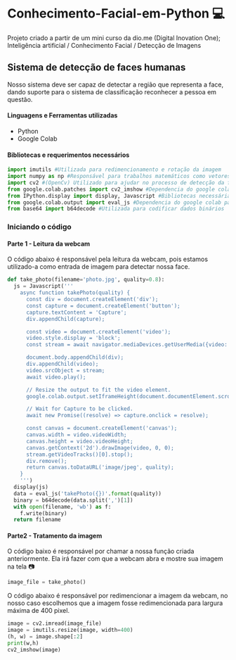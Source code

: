 # Conhecimento-Facial-em-Python 💻
Projeto criado a partir de um mini curso da dio.me (Digital Inovation One); Inteligência artificial / Conhecimento Facial / Detecção de Imagens

## Sistema de detecção de faces humanas
Nosso sistema deve ser capaz de detectar a região que representa a face, dando suporte para o sistema de classificação reconhecer a pessoa em questão.

#### Linguagens e Ferramentas utilizadas
 - Python
 - Google Colab
 
#### Bibliotecas e requerimentos necessários
```python
import imutils #Utilizada para redimencionamento e rotação da imagem
import numpy as np #Responsável para trabalhos matemáticos como vetores e matrizes das imagens
import cv2 #(OpenCv) Utilizado para ajudar no processo de detecção da face
from google.colab.patches import cv2_imshow #Dependencia do google colab para trabalhar com imagens
from IPython.display import display, Javascript #Bibliotecas necessárias para trabalhar com a leitura da webcam
from google.colab.output import eval_js #Dependencia do google colab para trabalhar com leitura da webcam
from base64 import b64decode #Utilizada para codificar dados binários
```
### Iniciando o código
#### Parte 1 - Leitura da webcam
O código abaixo é responsável pela leitura da webcam, pois estamos utilizado-a como entrada de imagem para detectar nossa face.

```python
def take_photo(filename='photo.jpg', quality=0.8):
  js = Javascript('''
    async function takePhoto(quality) {
      const div = document.createElement('div');
      const capture = document.createElement('button');
      capture.textContent = 'Capture';
      div.appendChild(capture);

      const video = document.createElement('video');
      video.style.display = 'block';
      const stream = await navigator.mediaDevices.getUserMedia({video: true});

      document.body.appendChild(div);
      div.appendChild(video);
      video.srcObject = stream;
      await video.play();

      // Resize the output to fit the video element.
      google.colab.output.setIframeHeight(document.documentElement.scrollHeight, true);

      // Wait for Capture to be clicked.
      await new Promise((resolve) => capture.onclick = resolve);

      const canvas = document.createElement('canvas');
      canvas.width = video.videoWidth;
      canvas.height = video.videoHeight;
      canvas.getContext('2d').drawImage(video, 0, 0);
      stream.getVideoTracks()[0].stop();
      div.remove();
      return canvas.toDataURL('image/jpeg', quality);
    }
    ''')
  display(js)
  data = eval_js('takePhoto({})'.format(quality))
  binary = b64decode(data.split(',')[1])
  with open(filename, 'wb') as f:
    f.write(binary)
  return filename
```
#### Parte2 - Tratamento da imagem
O código baixo é responsável por chamar a nossa função criada anteriormente. Ela irá fazer com que a webcam abra e mostre sua imagem na tela 📷

```python
image_file = take_photo()
```
O código abaixo é responsável por redimencionar a imagem da webcam, no nosso caso escolhemos que a imagem fosse redimencionada para largura máxima de 400 pixel.

```python
image = cv2.imread(image_file)
image = imutils.resize(image, width=400)
(h, w) = image.shape[:2]
print(w,h)
cv2_imshow(image)
```
